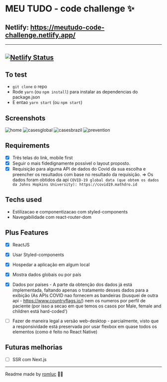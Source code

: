# MEU TUDO - code challenge ✨
## Netlify: https://meutudo-code-challenge.netlify.app/

---
[![Netlify Status](https://api.netlify.com/api/v1/badges/0bc14dfb-fa04-4227-91df-6ba2b466d7e9/deploy-status)](https://app.netlify.com/sites/meutudo-code-challenge/deploys)
---

## To test
- `git clone` o repo
- Rode `yarn` (ou `npm install`) para instalar as dependencias do package.json
- E entao `yarn start` (ou `npm start`)    

## Screenshots

![home](https://user-images.githubusercontent.com/44209758/84500939-f7708700-ac8b-11ea-810e-038735f6e13b.png)
![casesglobal](https://user-images.githubusercontent.com/44209758/84500121-4ddcc600-ac8a-11ea-87a4-dd64f9c34fd3.png)
![casesbrazil](https://user-images.githubusercontent.com/44209758/84500117-4cab9900-ac8a-11ea-8815-460f10e11825.png)
![prevention](https://user-images.githubusercontent.com/44209758/84500116-4b7a6c00-ac8a-11ea-93de-c8405da18d46.png)

## Requirements

- [x] Três telas do link, mobile first
- [x] Seguir o mais fidedignamente possível o layout proposto.
- [x] Requisição para alguma API de dados do Covid da sua escolha e preencher os resultados com base no resultado da requisição. => Os dados foram obtidos da api `COVID-19 global data (que obtem os dados da Johns Hopkins University): https://covid19.mathdro.id`

## Techs used

- Estilizacao e componentizacao com styled-components
- Navegabilidade com react-router-dom

## Plus Features

- [x] ReactJS
- [x] Usar Styled-components
- [x] Hospedar a aplicação em algum local
- [x] Mostra dados globais ou por país
- [x] Dados por países - A parte da obtenção dos dados já está implementada, faltando apenas o tratamento desses dados para a exibição (As APIs COVID nao fornecem as bandeiras (busquei de outra api - https://www.countryflags.io/) nem os numeros por perfil de paciente (por isso a secao em que temos os casos por Male, female and children está hard-coded')

- [ ] Fazer de maneira legal a versão web-desktop - parcialmente, visto que a responsividade está preservada por usar flexbox em quase todos os elementos (como é feito no React Native)

## Futuras melhorias

- [ ] SSR com Next.js

---
Readme made by [romluc](https://github.com/romluc/) 👋🏻


